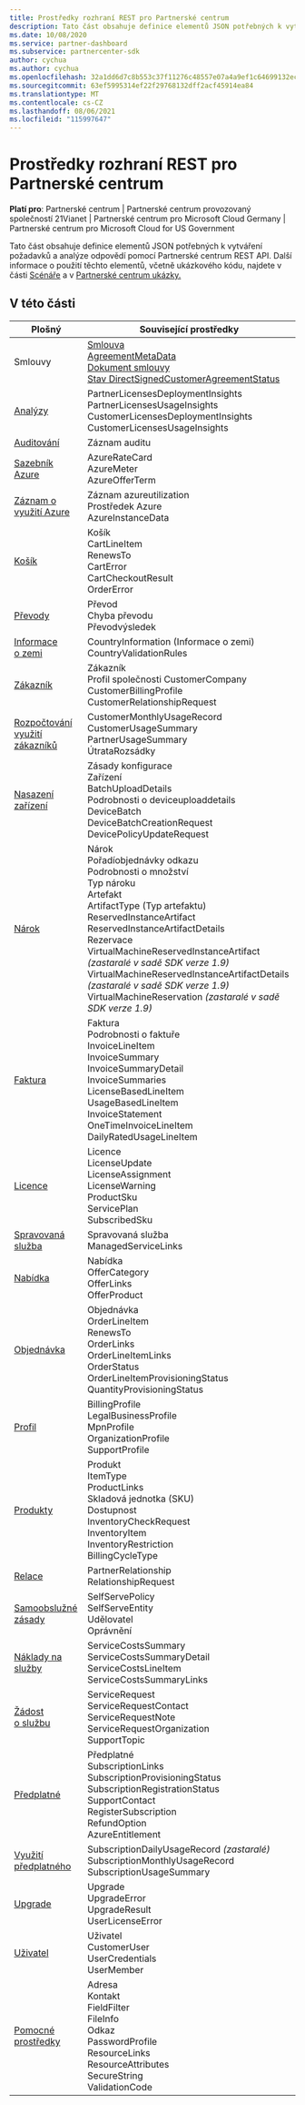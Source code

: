 ```yaml
---
title: Prostředky rozhraní REST pro Partnerské centrum
description: Tato část obsahuje definice elementů JSON potřebných k vytváření požadavků a analýze odpovědí pomocí Partnerské centrum REST API.
ms.date: 10/08/2020
ms.service: partner-dashboard
ms.subservice: partnercenter-sdk
author: cychua
ms.author: cychua
ms.openlocfilehash: 32a1dd6d7c8b553c37f11276c48557e07a4a9ef1c64699132ece14d1fabbe6a7
ms.sourcegitcommit: 63ef5995314ef22f29768132dff2acf45914ea84
ms.translationtype: MT
ms.contentlocale: cs-CZ
ms.lasthandoff: 08/06/2021
ms.locfileid: "115997647"
---
```

# <a name="partner-center-rest-resources"></a>Prostředky rozhraní REST pro Partnerské centrum

**Platí pro**: Partnerské centrum | Partnerské centrum provozovaný společností 21Vianet | Partnerské centrum pro Microsoft Cloud Germany | Partnerské centrum pro Microsoft Cloud for US Government

Tato část obsahuje definice elementů JSON potřebných k vytváření požadavků a analýze odpovědí pomocí Partnerské centrum REST API. Další informace o použití těchto elementů, včetně ukázkového kódu, najdete v části [Scénáře](scenarios.md) a v [Partnerské centrum ukázky.](partner-center-samples.md)

## <a name="in-this-section"></a>V této části


| Plošný                                                                    | Související prostředky                                                   |
|---------------------------------------------------------------------|----------------------------------------------------|
| Smlouvy                                | [Smlouva](agreement-resources.md)<br/>                                            [AgreementMetaData](agreement-metadata-resources.md)<br/>                                                                                 [Dokument smlouvy](agreement-document-resources.md)<br/>                                                                                       [Stav DirectSignedCustomerAgreementStatus](customer-agreement-direct-sign-status-resource.md)                                                                                                                       |
| [Analýzy](analytics-resources.md)                                 | PartnerLicensesDeploymentInsights<br/>                                             PartnerLicensesUsageInsights<br/>                                                                                               CustomerLicensesDeploymentInsights<br/>                                                                                           CustomerLicensesUsageInsights                                                                                               |
| [Auditování](auditing-resources.md)                                   | Záznam auditu                                        |
| [Sazebník Azure](azure-rate-card-resources.md)                     | AzureRateCard<br/>                                                     AzureMeter<br/>                                                                                                                            AzureOfferTerm<br/>                                                                                                        |
| [Záznam o využití Azure](azure-utilization-record-resources.md)   | Záznam azureutilization<br/>                                            Prostředek Azure<br/>                                                                                                                            AzureInstanceData<br/>                                                                                                     |
| [Košík](cart-resources.md)                                           | Košík<br/>                                                              CartLineItem<br/>                                                                                                                                   RenewsTo<br/>                                                                                                                                   CartError<br/>                                                                                                                                   CartCheckoutResult<br/>                                                                                                                                   OrderError                                                                                                                 |
| [Převody](conversions-resources.md)                             | Převod<br/>                                                     Chyba převodu<br/>      Převodvýsledek                                                                                 |
| [Informace o zemi](country-information-resources.md)             | CountryInformation (Informace o zemi)<br/>                                  CountryValidationRules                                                                                                     |
| [Zákazník](customer-resources.md)                                   | Zákazník<br/>                                                                       Profil společnosti CustomerCompany<br/>                                                                                                          CustomerBillingProfile<br/>                                                                                                       CustomerRelationshipRequest                                                                                                |
| [Rozpočtování využití zákazníků](customer-usage-resources.md)             | CustomerMonthlyUsageRecord<br/>                                      CustomerUsageSummary<br/>                                                                                                               PartnerUsageSummary<br/>                                                                                                                       ÚtrataRozsádky                                                                                                             |
| [Nasazení zařízení](device-deployment-resources.md)                 | Zásady konfigurace<br/>                                                   Zařízení<br/>                                                                                                                                   BatchUploadDetails<br/>                                                                                                                                   Podrobnosti o deviceuploaddetails<br/>                                                                                                                                   DeviceBatch<br/>                                                                                                                                   DeviceBatchCreationRequest<br/>                                                                                                                        DevicePolicyUpdateRequest                                                                                                  |
| [Nárok](entitlement-resources.md)                             | Nárok<br/>                                                        Pořadíobjednávky odkazu<br/>                                                                                                                                           Podrobnosti o množství<br/>                                                                                                                         Typ nároku<br/>                                                                                                                                Artefakt<br/>                                                                                                                                  ArtifactType (Typ artefaktu)<br/>                                                                                                                ReservedInstanceArtifact<br/>                                                                                                                 ReservedInstanceArtifactDetails<br/>                                                                                                          Rezervace<br/>                                                                                                      VirtualMachineReservedInstanceArtifact *(zastaralé v sadě SDK verze 1.9)*<br/>                                                                                                                           VirtualMachineReservedInstanceArtifactDetails *(zastaralé v sadě SDK verze 1.9)*<br/>                                                                                                                                   VirtualMachineReservation *(zastaralé v sadě SDK verze 1.9)*                                                                       |
| [Faktura](invoice-resources.md)                                     | Faktura<br/>                                                             Podrobnosti o faktuře<br/>                                                                                                                          InvoiceLineItem<br/>                                                                                                                          InvoiceSummary<br/>                                                                                                                          InvoiceSummaryDetail<br/>                                                                                                                          InvoiceSummaries<br/>                                                                                                                          LicenseBasedLineItem<br/>                                                                                                                          UsageBasedLineItem<br/>                                                                                                                  InvoiceStatement<br/>                                                                                                                  OneTimeInvoiceLineItem<br/>                                                                                                                  DailyRatedUsageLineItem                                               |
| [Licence](license-resources.md)                                     | Licence<br/>                                                        LicenseUpdate<br/>                                                                                                                      LicenseAssignment<br/>                                                                                                                        LicenseWarning<br/>                                                                                                                              ProductSku<br/>                                                                                                                                 ServicePlan<br/>                                                                                                                                 SubscribedSku                                                                                                              |
| [Spravovaná služba](managed-service-resources.md)                     | Spravovaná služba<br/>                    ManagedServiceLinks                                                                                                        |
| [Nabídka](offer-resources.md)                                        | Nabídka<br/>                                                               OfferCategory<br/>                                                                                                                               OfferLinks<br/>                                                                                                                                OfferProduct                                                                                                               |
| [Objednávka](order-resources.md)                                        | Objednávka<br/>                                                               OrderLineItem<br/>                                                                                                                               RenewsTo<br/>                                                                                                                                  OrderLinks<br/>                                                                                                                               OrderLineItemLinks<br/>                                                                                                                               OrderStatus<br/>                                                                                                                               OrderLineItemProvisioningStatus<br/>                                                                                                                       QuantityProvisioningStatus                                                                                                 |
| [Profil](profile-resources.md)                                    | BillingProfile<br/>                                              LegalBusinessProfile<br/>                                                                                                                        MpnProfile<br/>                                                                                                                         OrganizationProfile<br/>                                                                                                                        SupportProfile                                                                                                             |
| [Produkty](product-resources.md)                                   | Produkt<br/>                                                               ItemType<br/>                                                                                                                                  ProductLinks<br/>                                                                                                                                       Skladová jednotka (SKU)<br/>                                                                                                                                       Dostupnost<br/>                                                                                                                                       InventoryCheckRequest<br>                                                                                                                                   InventoryItem<br/>                                                                                                                                       InventoryRestriction<br>                                                                                                                                    BillingCycleType                                                                                                           |
| [Relace](relationships-resources.md)                        | PartnerRelationship<br/>                              RelationshipRequest                                                                                                        |
| [Samoobslužné zásady](self-serve-policy-resources.md)                  | SelfServePolicy<br/>                   SelfServeEntity<br>                                                                                                                                         Udělovatel<br/>                                                                                                                                         Oprávnění                                                                                                                 |
| [Náklady na služby](service-costs-resources.md)                         | ServiceCostsSummary<br/>                                       ServiceCostsSummaryDetail<br>                                                                                                                               ServiceCostsLineItem<br/>                                                                                                                                  ServiceCostsSummaryLinks                                                                                                   |
| [Žádost o službu](service-request-resources.md)                     | ServiceRequest<br/>                                          ServiceRequestContact<br/>                                                                                                                                  ServiceRequestNote<br/>                                                                                                                                  ServiceRequestOrganization<br>                                                                                                                              SupportTopic                                                                                                               |
| [Předplatné](subscription-resources.md)                          | Předplatné<br/>                                                SubscriptionLinks<br/>                                                                                                                                  SubscriptionProvisioningStatus<br/>                                                                                                                         SubscriptionRegistrationStatus<br/>                                                                                                                         SupportContact<br/>                                                                                                                         RegisterSubscription<br/>                                                                                                                             RefundOption<br/>                                                                                                                             AzureEntitlement                                                                                                           |
| [Využití předplatného](subscription-usage-resources.md)              | SubscriptionDailyUsageRecord *(zastaralé)*<br/>            SubscriptionMonthlyUsageRecord<br/>                                                                                                                         SubscriptionUsageSummary                                                                                                   |
| [Upgrade](upgrade-resources.md)                                    | Upgrade<br/>                                                          UpgradeError<br/>                                                                                                                           UpgradeResult<br/>                                         UserLicenseError                                                                                                           |
| [Uživatel](user-resources.md)                                          | Uživatel<br/>                                                             CustomerUser<br/>                                                                                                                            UserCredentials<br/>                                            UserMember                                                                                                                 |
| [Pomocné prostředky](utility-resources.md)                          | Adresa<br/>                                                                Kontakt<br/>                                                                                                                                  FieldFilter<br/>                                                                                                                                     FileInfo<br/>                                                                                                                                        Odkaz<br/>                                                                                                                                       PasswordProfile<br/>                                                                                                                                       ResourceLinks<br/>                                                                                                                                        ResourceAttributes<br>                                                                                                                                      SecureString<br/>                                              ValidationCode                                                                                                             |